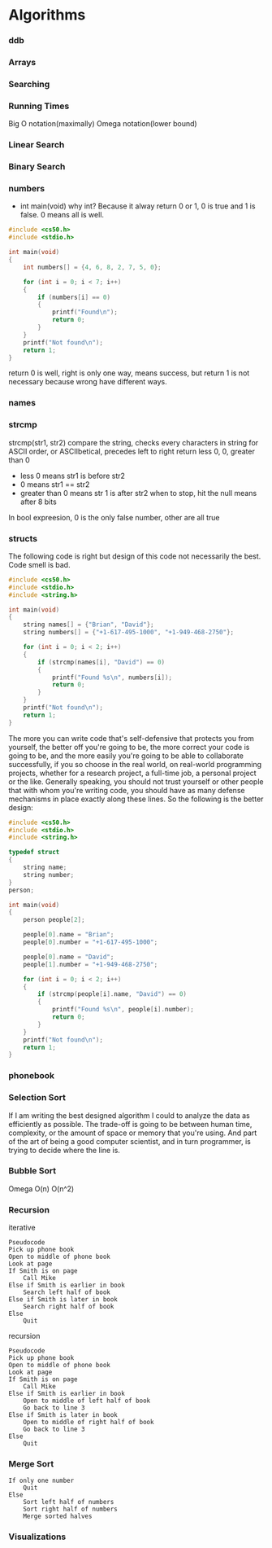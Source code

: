 Algorithms
==========
### ddb
### Arrays
### Searching
### Running Times
Big O notation(maximally)
Omega notation(lower bound)
### Linear Search
### Binary Search
### numbers
- int main(void) why int?
Because it alway return 0 or 1, 0 is true and 1 is false. 0 means all  is well.
```c
#include <cs50.h>
#include <stdio.h>

int main(void)
{
    int numbers[] = {4, 6, 8, 2, 7, 5, 0};

    for (int i = 0; i < 7; i++)
    {
        if (numbers[i] == 0)
        {
            printf("Found\n");
            return 0;
        }
    }
    printf("Not found\n");
    return 1;
}
```
return 0 is well, right is only one way, means success, but return 1 is not necessary because wrong have different ways.
### names
### strcmp
strcmp(str1, str2)
compare the string, checks every characters in string for ASCII order, or ASCIIbetical, precedes left to right
return less 0, 0, greater than 0 
- less 0 means str1 is before str2
- 0 means str1 == str2
- greater than 0 means str 1 is after str2
when to stop, hit the null means after 8 bits

In bool expreesion, 0 is the only false number, other are all true
### structs
The following code is right but design of this code not necessarily the best. Code smell is bad.
```c
#include <cs50.h>
#include <stdio.h>
#include <string.h>

int main(void)
{
    string names[] = {"Brian", "David"};
    string numbers[] = {"+1-617-495-1000", "+1-949-468-2750"};

    for (int i = 0; i < 2; i++)
    {
        if (strcmp(names[i], "David") == 0)
        {
            printf("Found %s\n", numbers[i]);
            return 0;
        }
    }
    printf("Not found\n");
    return 1;
}
```
The more you can write code that's self-defensive that protects you from yourself, the better off you're going to be, the more correct your code is going to be, and the more easily you're going to be able to collaborate successfully, if you so choose in the real world, on real-world programming projects, whether for a research project, a full-time job, a personal project or the like.
Generally speaking, you should not trust yourself or other people that with whom you're writing code, you should have as many defense mechanisms in place exactly along these lines.
So the following is the better design:
```c
#include <cs50.h>
#include <stdio.h>
#include <string.h>

typedef struct
{
    string name;
    string number;
}
person;

int main(void)
{
    person people[2];

    people[0].name = "Brian";
    people[0].number = "+1-617-495-1000";

    people[0].name = "David";
    people[1].number = "+1-949-468-2750";

    for (int i = 0; i < 2; i++)
    {
        if (strcmp(people[i].name, "David") == 0)
        {
            printf("Found %s\n", people[i].number);
            return 0;
        }
    }
    printf("Not found\n");
    return 1;
}
```
### phonebook
### Selection Sort
If I am writing the best designed algorithm I could to analyze the data as efficiently as possible.
The trade-off is going to be between human time, complexity, or the amount of space or memory that you're using. And part of the art of being a good computer scientist, and in turn programmer, is trying to decide where the line is.
### Bubble Sort
Omega O(n)
O(n^2)
### Recursion
iterative
```
Pseudocode
Pick up phone book
Open to middle of phone book
Look at page
If Smith is on page
    Call Mike
Else if Smith is earlier in book
    Search left half of book
Else if Smith is later in book
    Search right half of book
Else
    Quit
```
recursion
```
Pseudocode
Pick up phone book
Open to middle of phone book
Look at page
If Smith is on page
    Call Mike
Else if Smith is earlier in book
    Open to middle of left half of book
    Go back to line 3
Else if Smith is later in book
    Open to middle of right half of book
    Go back to line 3
Else
    Quit
```
### Merge Sort
```
If only one number
    Quit
Else
    Sort left half of numbers
    Sort right half of numbers
    Merge sorted halves
```
### Visualizations